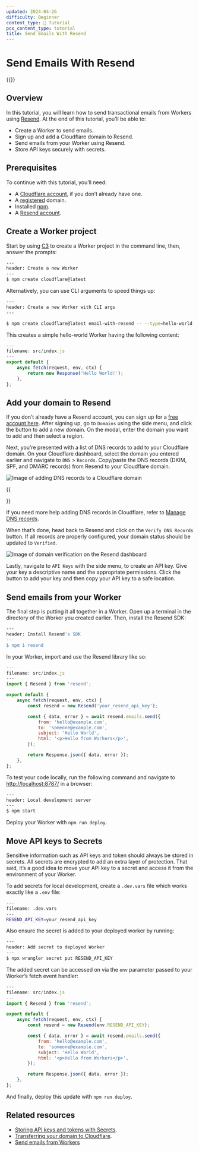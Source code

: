 ```yaml
---
updated: 2024-04-26
difficulty: Beginner
content_type: 📝 Tutorial
pcx_content_type: tutorial
title: Send Emails With Resend
---
```


# Send Emails With Resend

{{<render file="_tutorials-before-you-start.md">}}

## Overview

In this tutorial, you will learn how to send transactional emails from Workers using [Resend](https://resend.com/). At the end of this tutorial, you’ll be able to:

- Create a Worker to send emails.
- Sign up and add a Cloudflare domain to Resend.
- Send emails from your Worker using Resend.
- Store API keys securely with secrets.

## Prerequisites

To continue with this tutorial, you’ll need:

- A [Cloudflare account](https://dash.cloudflare.com/sign-up/workers-and-pages), if you don’t already have one.
- A [registered](/registrar/get-started/register-domain/) domain.
- Installed [npm](https://docs.npmjs.com/getting-started).
- A [Resend account](https://resend.com/signup).

## Create a Worker project

Start by using [C3](/pages/get-started/c3/) to create a Worker project in the command line, then, answer the prompts:

```bash
---
header: Create a new Worker
---
$ npm create cloudflare@latest
```

Alternatively, you can use CLI arguments to speed things up:

```bash
---
header: Create a new Worker with CLI args
---

$ npm create cloudflare@latest email-with-resend -- --type=hello-world --ts=false --git=true --deploy=false
```

This creates a simple hello-world Worker having the following content:

```jsx
---
filename: src/index.js
---
export default {
	async fetch(request, env, ctx) {
		return new Response('Hello World!');
	},
};

```

## Add your domain to Resend

If you don’t already have a Resend account, you can sign up for a [free account here](https://resend.com/signup). After signing up, go to `Domains` using the side menu, and click the button to add a new domain. On the modal, enter the domain you want to add and then select a region.

Next, you’re presented with a list of DNS records to add to your Cloudflare domain. On your Cloudflare dashboard, select the domain you entered earlier and navigate to `DNS` > `Records`. Copy/paste the DNS records (DKIM, SPF, and DMARC records) from Resend to your Cloudflare domain.

![Image of adding DNS records to a Cloudflare domain](/images/workers/tutorials/resend/add_dns_records.png)

{{<Aside type="note">}}

If you need more help adding DNS records in Cloudflare, refer to [Manage DNS records](/dns/manage-dns-records/how-to/create-dns-records/).

When that’s done, head back to Resend and click on the `Verify DNS Records` button. If all records are properly configured, your domain status should be updated to `Verified`.

![Image of domain verification on the Resend dashboard](/images/workers/tutorials/resend/verified_domain.png)

Lastly, navigate to `API Keys` with the side menu, to create an API key. Give your key a descriptive name and the appropriate permissions. Click the button to add your key and then copy your API key to a safe location.

## Send emails from your Worker

The final step is putting it all together in a Worker. Open up a terminal in the directory of the Worker you created earlier. Then, install the Resend SDK:

```bash
---
header: Install Resend's SDK
---
$ npm i resend
```

In your Worker, import and use the Resend library like so:

```jsx
---
filename: src/index.js
---
import { Resend } from 'resend';

export default {
	async fetch(request, env, ctx) {
		const resend = new Resend('your_resend_api_key');

		const { data, error } = await resend.emails.send({
			from: 'hello@example.com',
			to: 'someone@example.com',
			subject: 'Hello World',
			html: '<p>Hello from Workers</p>',
		});

		return Response.json({ data, error });
	},
};
```

To test your code locally, run the following command and navigate to [http://localhost:8787/](http://localhost:8787/) in a browser:

```bash
---
header: Local development server
---
$ npm start
```

Deploy your Worker with `npm run deploy`.

## Move API keys to Secrets

Sensitive information such as API keys and token should always be stored in secrets. All secrets are encrypted to add an extra layer of protection. That said, it’s a good idea to move your API key to a secret and access it from the environment of your Worker.

To add secrets for local development, create a `.dev.vars` file which works exactly like a `.env` file:

```bash
---
filename: .dev.vars
---
RESEND_API_KEY=your_resend_api_key
```

Also ensure the secret is added to your deployed worker by running:

```bash
---
header: Add secret to deployed Worker
---
$ npx wrangler secret put RESEND_API_KEY
```

The added secret can be accessed on via the `env` parameter passed to your Worker’s fetch event handler:

```jsx
---
filename: src/index.js
---
import { Resend } from 'resend';

export default {
	async fetch(request, env, ctx) {
		const resend = new Resend(env.RESEND_API_KEY);

		const { data, error } = await resend.emails.send({
			from: 'hello@example.com',
			to: 'someone@example.com',
			subject: 'Hello World',
			html: '<p>Hello from Workers</p>',
		});

		return Response.json({ data, error });
	},
};
```

And finally, deploy this update with `npm run deploy`.

## Related resources

- [Storing API keys and tokens with Secrets](/workers/configuration/secrets/).
- [Transferring your domain to Cloudflare](/registrar/get-started/transfer-domain-to-cloudflare/).
- [Send emails from Workers](/email-routing/email-workers/send-email-workers/)
